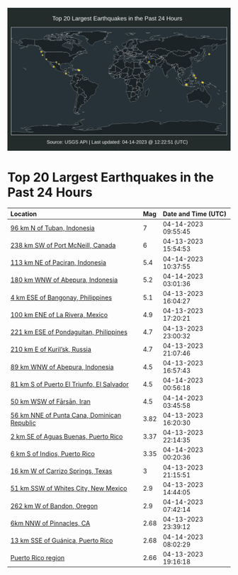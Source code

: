 ![Map](./map.png)

# Top 20 Largest Earthquakes in the Past 24 Hours

| Location | Mag | Date and Time (UTC) |
|:---|:---|:---|
| [96 km N of Tuban, Indonesia](https://earthquake.usgs.gov/earthquakes/eventpage/us6000k49j) | 7 | 04-14-2023 09:55:45 |
| [238 km SW of Port McNeill, Canada](https://earthquake.usgs.gov/earthquakes/eventpage/us6000k42y) | 6 | 04-13-2023 15:54:53 |
| [113 km NE of Paciran, Indonesia](https://earthquake.usgs.gov/earthquakes/eventpage/us6000k4bs) | 5.4 | 04-14-2023 10:37:55 |
| [180 km WNW of Abepura, Indonesia](https://earthquake.usgs.gov/earthquakes/eventpage/us6000k487) | 5.2 | 04-14-2023 03:01:36 |
| [4 km ESE of Bangonay, Philippines](https://earthquake.usgs.gov/earthquakes/eventpage/us6000k43z) | 5.1 | 04-13-2023 16:04:27 |
| [100 km ENE of La Rivera, Mexico](https://earthquake.usgs.gov/earthquakes/eventpage/us6000k447) | 4.9 | 04-13-2023 17:20:21 |
| [221 km ESE of Pondaguitan, Philippines](https://earthquake.usgs.gov/earthquakes/eventpage/us6000k46u) | 4.7 | 04-13-2023 23:00:32 |
| [210 km E of Kuril’sk, Russia](https://earthquake.usgs.gov/earthquakes/eventpage/us6000k464) | 4.7 | 04-13-2023 21:07:46 |
| [89 km WNW of Abepura, Indonesia](https://earthquake.usgs.gov/earthquakes/eventpage/us6000k445) | 4.5 | 04-13-2023 16:57:43 |
| [81 km S of Puerto El Triunfo, El Salvador](https://earthquake.usgs.gov/earthquakes/eventpage/us6000k47f) | 4.5 | 04-14-2023 00:56:18 |
| [50 km WSW of Fārsān, Iran](https://earthquake.usgs.gov/earthquakes/eventpage/us6000k48e) | 4.5 | 04-14-2023 03:45:58 |
| [56 km NNE of Punta Cana, Dominican Republic](https://earthquake.usgs.gov/earthquakes/eventpage/pr2023103003) | 3.82 | 04-13-2023 16:20:30 |
| [2 km SE of Aguas Buenas, Puerto Rico](https://earthquake.usgs.gov/earthquakes/eventpage/pr71404828) | 3.37 | 04-13-2023 22:14:35 |
| [6 km S of Indios, Puerto Rico](https://earthquake.usgs.gov/earthquakes/eventpage/pr71404853) | 3.35 | 04-14-2023 00:20:36 |
| [16 km W of Carrizo Springs, Texas](https://earthquake.usgs.gov/earthquakes/eventpage/tx2023hfzk) | 3 | 04-13-2023 21:15:51 |
| [51 km SSW of Whites City, New Mexico](https://earthquake.usgs.gov/earthquakes/eventpage/tx2023hfmm) | 2.9 | 04-13-2023 14:44:05 |
| [262 km W of Bandon, Oregon](https://earthquake.usgs.gov/earthquakes/eventpage/us6000k495) | 2.9 | 04-14-2023 07:42:14 |
| [6km NNW of Pinnacles, CA](https://earthquake.usgs.gov/earthquakes/eventpage/nc73873390) | 2.68 | 04-13-2023 23:39:12 |
| [13 km SSE of Guánica, Puerto Rico](https://earthquake.usgs.gov/earthquakes/eventpage/pr71404873) | 2.68 | 04-14-2023 08:02:29 |
| [Puerto Rico region](https://earthquake.usgs.gov/earthquakes/eventpage/pr71404808) | 2.66 | 04-13-2023 19:16:18 |
